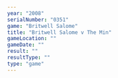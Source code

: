 ```yaml
---
year: "2008"
serialNumber: "0351" 
game: "Britwell Salome"
title: "Britwell Salome v The Min"
gameLocation: ""
gameDate: ""
result: ""
resultType: ""
type: "game"
---
```

